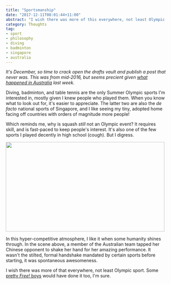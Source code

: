```yaml
---
title: "Sportsmanship"
date: "2017-12-11T08:01:44+11:00"
abstract: "I wish there was more of this everywhere, not least Olympic sport."
category: Thoughts
tag:
- sport
- philosophy
- diving
- badminton
- singapore
- australia
---
```

*It's December, so time to crack open the drafts vault and publish a post that never was. This was from mid-2016, but seems precient given [what happened in Australia] last week.* 

Diving, badminton, and table tennis are the only Summer Olympic sports I'm interested in, mostly given I knew people who played them. When you know what to look out for, it's easier to appreciate. The latter two are also the *de facto* national sports of Singapore, and I like seeing my tiny, adopted home facing off countries with orders of magnitude more people!

Which reminds me, why is squash *still* not an Olympic event? It requires skill, and is fast-paced to keep people's interest. It's also one of the few sports I played decently in high school (cough). But I digress.

<p><img src="https://rubenerd.com/files/2017/sportsmanship@1x.jpg" srcset="https://rubenerd.com/files/2017/sportsmanship@1x.jpg 1x, https://rubenerd.com/files/2017/sportsmanship@2x.jpg 2x" alt="" style="width:500px; height:281px" /></p>

In this hyper-competitive atmosphere, I like it when some humanity shines through. In the scene above, a member of the Australian team tapped her Chinese opponent to shake her hand for her amazing performance. It wasn't the stilted, formal handshake mandated by certain sports before starting, it was spontaneous awesomeness.

I wish there was more of that everywhere, not least Olympic sport. Some [pretty *Free!* boys] would have done it too, I'm sure.

[pretty *Free!* boys]: https://myanimelist.net/anime/18507/Free
[what happened in Australia]: http://rubenerd.com/marriage-equality-now-law-in-australia/

